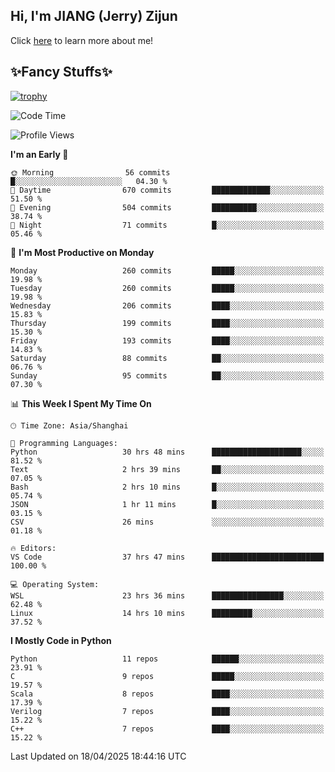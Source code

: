 ## Hi, I'm JIANG (Jerry) Zijun

Click [here](https://jzjerry.github.io/about/) to learn more about me!

## ✨Fancy Stuffs✨
[![trophy](https://github-profile-trophy.vercel.app/?username=jzjerry&theme=onedark)](https://github.com/ryo-ma/github-profile-trophy)
<!--START_SECTION:waka-->
![Code Time](http://img.shields.io/badge/Code%20Time-1%2C250%20hrs%2012%20mins-blue)

![Profile Views](http://img.shields.io/badge/Profile%20Views-0-blue)

**I'm an Early 🐤** 

```text
🌞 Morning                56 commits          █░░░░░░░░░░░░░░░░░░░░░░░░   04.30 % 
🌆 Daytime                670 commits         █████████████░░░░░░░░░░░░   51.50 % 
🌃 Evening                504 commits         ██████████░░░░░░░░░░░░░░░   38.74 % 
🌙 Night                  71 commits          █░░░░░░░░░░░░░░░░░░░░░░░░   05.46 % 
```
📅 **I'm Most Productive on Monday** 

```text
Monday                   260 commits         █████░░░░░░░░░░░░░░░░░░░░   19.98 % 
Tuesday                  260 commits         █████░░░░░░░░░░░░░░░░░░░░   19.98 % 
Wednesday                206 commits         ████░░░░░░░░░░░░░░░░░░░░░   15.83 % 
Thursday                 199 commits         ████░░░░░░░░░░░░░░░░░░░░░   15.30 % 
Friday                   193 commits         ████░░░░░░░░░░░░░░░░░░░░░   14.83 % 
Saturday                 88 commits          ██░░░░░░░░░░░░░░░░░░░░░░░   06.76 % 
Sunday                   95 commits          ██░░░░░░░░░░░░░░░░░░░░░░░   07.30 % 
```


📊 **This Week I Spent My Time On** 

```text
🕑︎ Time Zone: Asia/Shanghai

💬 Programming Languages: 
Python                   30 hrs 48 mins      ████████████████████░░░░░   81.52 % 
Text                     2 hrs 39 mins       ██░░░░░░░░░░░░░░░░░░░░░░░   07.05 % 
Bash                     2 hrs 10 mins       █░░░░░░░░░░░░░░░░░░░░░░░░   05.74 % 
JSON                     1 hr 11 mins        █░░░░░░░░░░░░░░░░░░░░░░░░   03.15 % 
CSV                      26 mins             ░░░░░░░░░░░░░░░░░░░░░░░░░   01.18 % 

🔥 Editors: 
VS Code                  37 hrs 47 mins      █████████████████████████   100.00 % 

💻 Operating System: 
WSL                      23 hrs 36 mins      ████████████████░░░░░░░░░   62.48 % 
Linux                    14 hrs 10 mins      █████████░░░░░░░░░░░░░░░░   37.52 % 
```

**I Mostly Code in Python** 

```text
Python                   11 repos            ██████░░░░░░░░░░░░░░░░░░░   23.91 % 
C                        9 repos             █████░░░░░░░░░░░░░░░░░░░░   19.57 % 
Scala                    8 repos             ████░░░░░░░░░░░░░░░░░░░░░   17.39 % 
Verilog                  7 repos             ████░░░░░░░░░░░░░░░░░░░░░   15.22 % 
C++                      7 repos             ████░░░░░░░░░░░░░░░░░░░░░   15.22 % 
```




 Last Updated on 18/04/2025 18:44:16 UTC
<!--END_SECTION:waka-->
